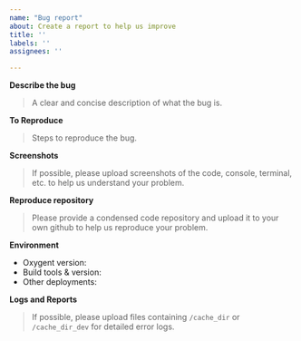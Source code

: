 ```yaml
---
name: "Bug report"
about: Create a report to help us improve
title: ''
labels: ''
assignees: ''

---
```


**Describe the bug**
> A clear and concise description of what the bug is.

**To Reproduce**
> Steps to reproduce the bug.

**Screenshots**
> If possible, please upload screenshots of the code, console, terminal, etc. to help us understand your problem.

**Reproduce repository**
> Please provide a condensed code repository and upload it to your own github to help us reproduce your problem.

**Environment**
- Oxygent version:
- Build tools & version:
- Other deployments:

**Logs and Reports**
> If possible, please upload files containing `/cache_dir` or `/cache_dir_dev` for detailed error logs.